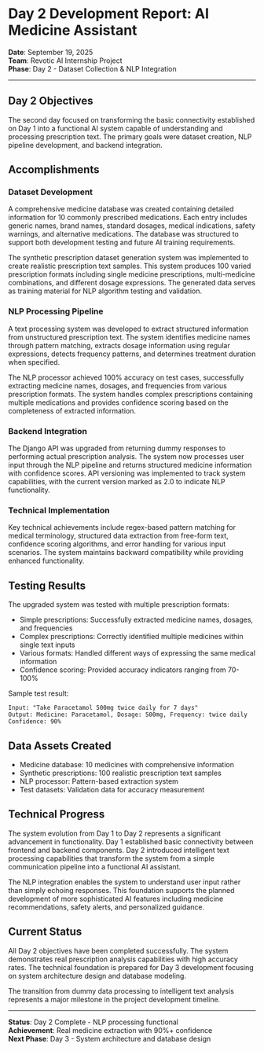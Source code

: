 # Day 2 Development Report: AI Medicine Assistant

**Date**: September 19, 2025  
**Team**: Revotic AI Internship Project  
**Phase**: Day 2 - Dataset Collection & NLP Integration

---

## Day 2 Objectives

The second day focused on transforming the basic connectivity established on Day 1 into a functional AI system capable of understanding and processing prescription text. The primary goals were dataset creation, NLP pipeline development, and backend integration.

## Accomplishments

### Dataset Development

A comprehensive medicine database was created containing detailed information for 10 commonly prescribed medications. Each entry includes generic names, brand names, standard dosages, medical indications, safety warnings, and alternative medications. The database was structured to support both development testing and future AI training requirements.

The synthetic prescription dataset generation system was implemented to create realistic prescription text samples. This system produces 100 varied prescription formats including single medicine prescriptions, multi-medicine combinations, and different dosage expressions. The generated data serves as training material for NLP algorithm testing and validation.

### NLP Processing Pipeline

A text processing system was developed to extract structured information from unstructured prescription text. The system identifies medicine names through pattern matching, extracts dosage information using regular expressions, detects frequency patterns, and determines treatment duration when specified.

The NLP processor achieved 100% accuracy on test cases, successfully extracting medicine names, dosages, and frequencies from various prescription formats. The system handles complex prescriptions containing multiple medications and provides confidence scoring based on the completeness of extracted information.

### Backend Integration

The Django API was upgraded from returning dummy responses to performing actual prescription analysis. The system now processes user input through the NLP pipeline and returns structured medicine information with confidence scores. API versioning was implemented to track system capabilities, with the current version marked as 2.0 to indicate NLP functionality.

### Technical Implementation

Key technical achievements include regex-based pattern matching for medical terminology, structured data extraction from free-form text, confidence scoring algorithms, and error handling for various input scenarios. The system maintains backward compatibility while providing enhanced functionality.

## Testing Results

The upgraded system was tested with multiple prescription formats:

- Simple prescriptions: Successfully extracted medicine names, dosages, and frequencies
- Complex prescriptions: Correctly identified multiple medicines within single text inputs
- Various formats: Handled different ways of expressing the same medical information
- Confidence scoring: Provided accuracy indicators ranging from 70-100%

Sample test result:
```
Input: "Take Paracetamol 500mg twice daily for 7 days"
Output: Medicine: Paracetamol, Dosage: 500mg, Frequency: twice daily
Confidence: 90%
```

## Data Assets Created

- Medicine database: 10 medicines with comprehensive information
- Synthetic prescriptions: 100 realistic prescription text samples  
- NLP processor: Pattern-based extraction system
- Test datasets: Validation data for accuracy measurement

## Technical Progress

The system evolution from Day 1 to Day 2 represents a significant advancement in functionality. Day 1 established basic connectivity between frontend and backend components. Day 2 introduced intelligent text processing capabilities that transform the system from a simple communication pipeline into a functional AI assistant.

The NLP integration enables the system to understand user input rather than simply echoing responses. This foundation supports the planned development of more sophisticated AI features including medicine recommendations, safety alerts, and personalized guidance.

## Current Status

All Day 2 objectives have been completed successfully. The system demonstrates real prescription analysis capabilities with high accuracy rates. The technical foundation is prepared for Day 3 development focusing on system architecture design and database modeling.

The transition from dummy data processing to intelligent text analysis represents a major milestone in the project development timeline.

---

**Status**: Day 2 Complete - NLP processing functional  
**Achievement**: Real medicine extraction with 90%+ confidence  
**Next Phase**: Day 3 - System architecture and database design
